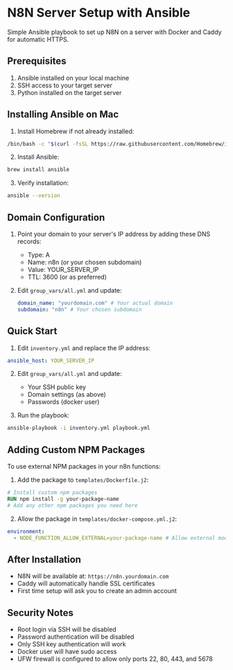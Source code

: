 # N8N Server Setup with Ansible

Simple Ansible playbook to set up N8N on a server with Docker and Caddy for automatic HTTPS.

## Prerequisites

1. Ansible installed on your local machine
2. SSH access to your target server
3. Python installed on the target server

## Installing Ansible on Mac

1. Install Homebrew if not already installed:

```bash
/bin/bash -c "$(curl -fsSL https://raw.githubusercontent.com/Homebrew/install/HEAD/install.sh)"
```

2. Install Ansible:

```bash
brew install ansible
```

3. Verify installation:

```bash
ansible --version
```

## Domain Configuration

1. Point your domain to your server's IP address by adding these DNS records:

   - Type: A
   - Name: n8n (or your chosen subdomain)
   - Value: YOUR_SERVER_IP
   - TTL: 3600 (or as preferred)

2. Edit `group_vars/all.yml` and update:
   ```yaml
   domain_name: "yourdomain.com" # Your actual domain
   subdomain: "n8n" # Your chosen subdomain
   ```

## Quick Start

1. Edit `inventory.yml` and replace the IP address:

```yaml
ansible_host: YOUR_SERVER_IP
```

2. Edit `group_vars/all.yml` and update:

   - Your SSH public key
   - Domain settings (as above)
   - Passwords (docker user)

3. Run the playbook:

```bash
ansible-playbook -i inventory.yml playbook.yml
```

## Adding Custom NPM Packages

To use external NPM packages in your n8n functions:

1. Add the package to `templates/Dockerfile.j2`:

```dockerfile
# Install custom npm packages
RUN npm install -g your-package-name
# Add any other npm packages you need here
```

2. Allow the package in `templates/docker-compose.yml.j2`:

```yaml
environment:
  - NODE_FUNCTION_ALLOW_EXTERNAL=your-package-name # Allow external module
```

## After Installation

- N8N will be available at: `https://n8n.yourdomain.com`
- Caddy will automatically handle SSL certificates
- First time setup will ask you to create an admin account

## Security Notes

- Root login via SSH will be disabled
- Password authentication will be disabled
- Only SSH key authentication will work
- Docker user will have sudo access
- UFW firewall is configured to allow only ports 22, 80, 443, and 5678
